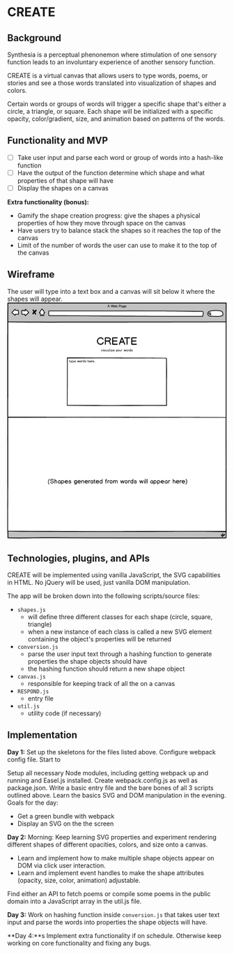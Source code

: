 # CREATE

## Background
Synthesia is a perceptual phenonemon where stimulation of one sensory function leads to an involuntary experience of another sensory function. 

CREATE is a virtual canvas that allows users to type words, poems, or stories and see a those words translated into visualization of shapes and colors. 

Certain words or groups of words will trigger a specific shape that's either a circle, a triangle, or square. Each shape will be initialized with a specific opacity, color/gradient, size, and animation based on patterns of the words.

## Functionality and MVP
- [ ] Take user input and parse each word or group of words into a hash-like function
- [ ] Have the output of the function determine which shape and what properties of that shape will have
- [ ] Display the shapes on a canvas

**Extra functionality (bonus):**
 - Gamify the shape creation progress: give the shapes a physical properties of how they move through space on the canvas
 - Have users try to balance stack the shapes so it reaches the top of the canvas
 - Limit of the number of words the user can use to make it to the top of the canvas

## Wireframe
The user will type into a text box and a canvas will sit below it where the shapes will appear.
![wireframe](./create.png)

## Technologies, plugins, and APIs
CREATE will be implemented using vanilla JavaScript, the SVG capabilities in HTML. No jQuery will be used, just vanilla DOM manipulation. 

The app will be broken down into the following scripts/source files:
* `shapes.js`
  * will define three different classes for each shape (circle, square, triangle)
  * when a new instance of each class is called a new SVG element containing the object's properties will be returned
* `conversion.js`
  * parse the user input text through a hashing function to generate properties the shape objects should have
  * the hashing function should return a new shape object
* `canvas.js`
  * responsible for keeping track of all the on a canvas
* `RESPOND.js`
  * entry file
* `util.js`
  * utility code (if necessary)

## Implementation 
**Day 1:**
Set up the skeletons for the files listed above. Configure webpack config file. Start to 

Setup all necessary Node modules, including getting webpack up and running and Easel.js installed. Create webpack.config.js as well as package.json. Write a basic entry file and the bare bones of all 3 scripts outlined above. Learn the basics SVG and DOM manipulation in the evening. Goals for the day:

 * Get a green bundle with webpack
 * Display an SVG on the the screen

**Day 2:** 
Morning: Keep learning SVG properties and experiment rendering different shapes of different opacities, colors, and size onto a canvas.

 * Learn and implement how to make multiple shape objects appear on DOM via click user interaction.
 * Learn and implement event handles to make the shape attributes (opacity, size, color, animation) adjustable.

Find either an API to fetch poems or compile some poems in the public domain into a JavaScript array in the util.js file. 

**Day 3:**
Work on hashing function inside `conversion.js` that takes user text input and parse the words into properties the shape objects will have. 

**Day 4:**s
Implement extra functionality if on schedule. Otherwise keep working on core functionality and fixing any bugs. 

